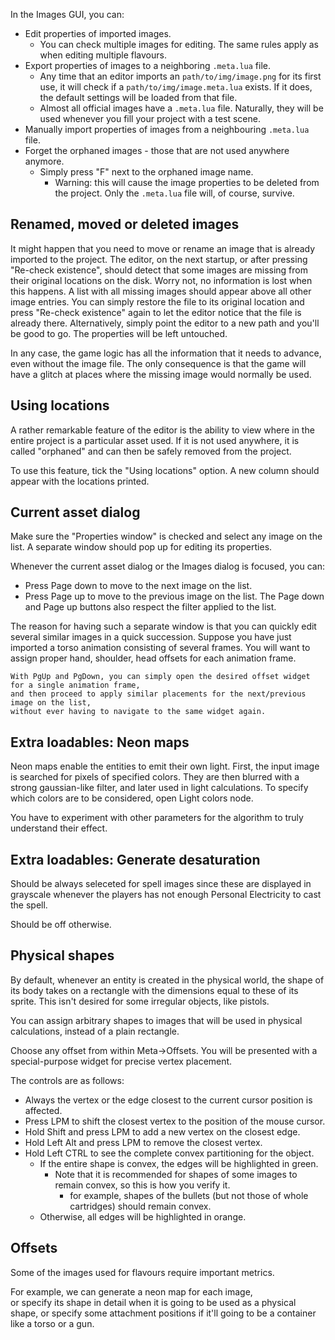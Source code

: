In the Images GUI, you can:

- Edit properties of imported images.
	- You can check multiple images for editing.
	  The same rules apply as when editing multiple flavours.
- Export properties of images to a neighboring ``.meta.lua`` file.
	- Any time that an editor imports an ``path/to/img/image.png`` for its first use, 
	  it will check if a ``path/to/img/image.meta.lua`` exists. If it does,
	  the default settings will be loaded from that file.
	- Almost all official images have a ``.meta.lua`` file. 
	  Naturally, they will be used whenever you fill your project with a test scene.
- Manually import properties of images from a neighbouring ``.meta.lua`` file. 
- Forget the orphaned images - those that are not used anywhere anymore.
	- Simply press "F" next to the orphaned image name.
		- Warning: this will cause the image properties to be deleted from the project.
		  Only the ``.meta.lua`` file will, of course, survive.

## Renamed, moved or deleted images

It might happen that you need to move or rename an image that is already imported to the project.
The editor, on the next startup, or after pressing "Re-check existence", 
should detect that some images are missing from their original locations on the disk.
Worry not, no information is lost when this happens. 
A list with all missing images should appear above all other image entries.
You can simply restore the file to its original location and press "Re-check existence" again 
to let the editor notice that the file is already there.
Alternatively, simply point the editor to a new path and you'll be good to go.
The properties will be left untouched.

In any case, the game logic has all the information that it needs to advance, even without the image file.
The only consequence is that the game will have a glitch at places where the missing image would normally be used.

## Using locations

A rather remarkable feature of the editor is the ability to view where in the entire project is a particular asset used.
	If it is not used anywhere, it is called "orphaned" 
	and can then be safely removed from the project.

To use this feature, tick the "Using locations" option.
A new column should appear with the locations printed.

## Current asset dialog

Make sure the "Properties window" is checked and select any image on the list.
A separate window should pop up for editing its properties.

Whenever the current asset dialog or the Images dialog is focused, you can:
- Press Page down to move to the next image on the list.
- Press Page up to move to the previous image on the list.
The Page down and Page up buttons also respect the filter applied to the list.

The reason for having such a separate window is that you can quickly edit 
several similar images in a quick succession.
	Suppose you have just imported a torso animation consisting of several frames.
	You will want to assign proper hand, shoulder, head offsets for each animation frame.

	With PgUp and PgDown, you can simply open the desired offset widget for a single animation frame,
	and then proceed to apply similar placements for the next/previous image on the list,
	without ever having to navigate to the same widget again.

## Extra loadables: Neon maps

Neon maps enable the entities to emit their own light.
First, the input image is searched for pixels of specified colors.
They are then blurred with a strong gaussian-like filter,
and later used in light calculations.
	To specify which colors are to be considered, open Light colors node.

You have to experiment with other parameters for the algorithm to truly understand their effect.

## Extra loadables: Generate desaturation

Should be always seleceted for spell images since these are displayed in grayscale
whenever the players has not enough Personal Electricity to cast the spell.

Should be off otherwise.

## Physical shapes

By default, whenever an entity is created in the physical world,
the shape of its body takes on a rectangle with the dimensions equal to these of its sprite.
This isn't desired for some irregular objects, like pistols.

You can assign arbitrary shapes to images that will be used in physical calculations,
instead of a plain rectangle.

Choose any offset from within Meta->Offsets.
You will be presented with a special-purpose widget for precise vertex placement.

The controls are as follows:

- Always the vertex or the edge closest to the current cursor position is affected.
- Press LPM to shift the closest vertex to the position of the mouse cursor.
- Hold Shift and press LPM to add a new vertex on the closest edge.
- Hold Left Alt and press LPM to remove the closest vertex.
- Hold Left CTRL to see the complete convex partitioning for the object.
	- If the entire shape is convex, the edges will be highlighted in green.
		- Note that it is recommended for shapes of some images to remain convex, 
		  so this is how you verify it.
			- for example, shapes of the bullets (but not those of whole cartridges) should remain convex.
	- Otherwise, all edges will be highlighted in orange.

## Offsets

Some of the images used for flavours require important metrics.

For example, we can generate a neon map for each image,  
or specify its shape in detail when it is going to be used as a physical shape,
or specify some attachment positions if it'll going to be a container like a torso or a gun.
